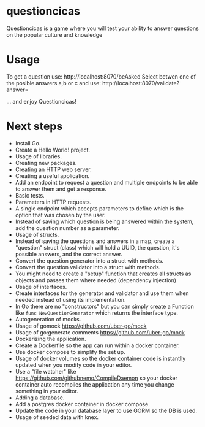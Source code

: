# questioncicas
Questioncicas is a game where you will test your ability to answer questions on the popular culture and knowledge

# Usage

To get a question use: http://localhost:8070/beAsked 
Select betwen one of the posible answers a,b or c and use:
    http://localhost:8070/validate?answer=

... and enjoy Questioncicas!

# Next steps

- Install Go.
- Create a Hello World! project.
- Usage of libraries.
- Creating new packages.
- Creating an HTTP web server.
- Creating a useful application.
- Add an endpoint to request a question and multiple endpoints to be able to answer them and get a response.
- Basic tests.
- Parameters in HTTP requests.
- A single endpoint which accepts parameters to define which is the option that was chosen by the user.
- Instead of saving which question is being answered within the system, add the question number as a parameter.
- Usage of structs.
- Instead of saving the questions and answers in a map, create a "question" struct (class) which will hold a UUID, the question, it's possible answers, and the correct answer.
- Convert the question generator into a struct with methods.
- Convert the question validator into a struct with methods.
- You might need to create a "setup" function that creates all structs as objects and passes them where needed (dependency injection)
- Usage of interfaces.
- Create interfaces for the generator and validator and use them when needed instead of using its implementation.
- In Go there are no "constructors" but you can simply create a Function like `func NewQuestionGenerator` which returns the interface type.
- Autogeneration of mocks.
- Usage of gomock https://github.com/uber-go/mock
- Usage of go:generate comments https://github.com/uber-go/mock
- Dockerizing the application.
- Create a Dockerfile so the app can run within a docker container.
- Use docker compose to simplify the set up.
- Usage of docker volumes so the docker container code is instantlly updated when you modify code in your editor.
- Use a "file watcher" like https://github.com/githubnemo/CompileDaemon so your docker container auto recompiles the application any time you change something in your editor.
- Adding a database.
- Add a postgres docker container in docker compose.
- Update the code in your database layer to use GORM so the DB is used.
- Usage of seeded data with knex.